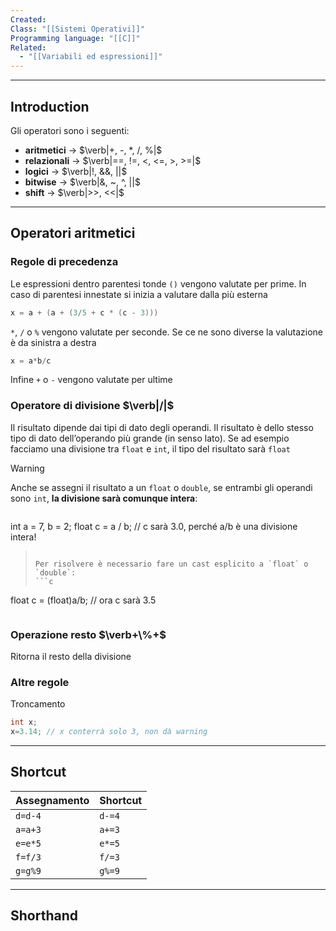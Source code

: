 ```yaml
---
Created: 
Class: "[[Sistemi Operativi]]"
Programming language: "[[C]]"
Related:
  - "[[Variabili ed espressioni]]"
---
```

---
## Introduction
Gli operatori sono i seguenti:
- **aritmetici** → $\verb|+, -, *, /, %|$
- **relazionali** → $\verb|==, !=, <, <=, >, >=|$
- **logici** → $\verb|!, &&, ||$
- **bitwise** → $\verb|&, ~, ^, ||$
- **shift** → $\verb|>>, <<|$

---
## Operatori aritmetici
### Regole di precedenza
Le espressioni dentro parentesi tonde `()` vengono valutate per prime. In caso di parentesi innestate si inizia a valutare dalla più esterna

```c
x = a + (a + (3/5 + c * (c - 3)))
```

`*`, `/` o `%` vengono valutate per seconde. Se ce ne sono diverse la valutazione è da sinistra a destra

```c
x = a*b/c
```

Infine `+` o `-` vengono valutate per ultime

### Operatore di divisione $\verb|/|$
Il risultato dipende dai tipi di dato degli operandi. Il risultato è dello stesso tipo di dato dell’operando più grande (in senso lato). Se ad esempio facciamo una divisione tra `float` e `int`, il tipo del risultato sarà `float`

>[!warning]
>Anche se assegni il risultato a un `float` o `double`, se entrambi gli operandi sono `int`, **la divisione sarà comunque intera**:
>```c
int a = 7, b = 2;
float c = a / b;  // c sarà 3.0, perché a/b è una divisione intera!
>```
>
>Per risolvere è necessario fare un cast esplicito a `float` o `double`:
>```c
float c = (float)a/b; // ora c sarà 3.5
>```

### Operazione resto $\verb+\%+$
Ritorna il resto della divisione

### Altre regole
Troncamento
```c
int x;
x=3.14; // x conterrà solo 3, non dà warning
```

---
## Shortcut

| Assegnamento | Shortcut |
| ------------ | -------- |
| `d=d-4`      | `d-=4`   |
| `a=a+3`      | `a+=3`   |
| `e=e*5`      | `e*=5`   |
| `f=f/3`      | `f/=3`   |
| `g=g%9`      | `g%=9`   |

---
## Shorthand